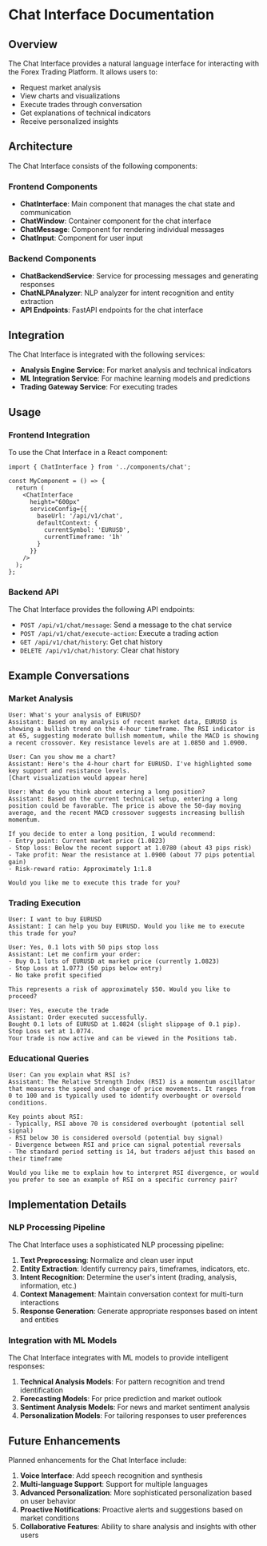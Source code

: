 # Chat Interface Documentation

## Overview

The Chat Interface provides a natural language interface for interacting with the Forex Trading Platform. It allows users to:

- Request market analysis
- View charts and visualizations
- Execute trades through conversation
- Get explanations of technical indicators
- Receive personalized insights

## Architecture

The Chat Interface consists of the following components:

### Frontend Components

- **ChatInterface**: Main component that manages the chat state and communication
- **ChatWindow**: Container component for the chat interface
- **ChatMessage**: Component for rendering individual messages
- **ChatInput**: Component for user input

### Backend Components

- **ChatBackendService**: Service for processing messages and generating responses
- **ChatNLPAnalyzer**: NLP analyzer for intent recognition and entity extraction
- **API Endpoints**: FastAPI endpoints for the chat interface

## Integration

The Chat Interface is integrated with the following services:

- **Analysis Engine Service**: For market analysis and technical indicators
- **ML Integration Service**: For machine learning models and predictions
- **Trading Gateway Service**: For executing trades

## Usage

### Frontend Integration

To use the Chat Interface in a React component:

```tsx
import { ChatInterface } from '../components/chat';

const MyComponent = () => {
  return (
    <ChatInterface
      height="600px"
      serviceConfig={{
        baseUrl: '/api/v1/chat',
        defaultContext: {
          currentSymbol: 'EURUSD',
          currentTimeframe: '1h'
        }
      }}
    />
  );
};
```

### Backend API

The Chat Interface provides the following API endpoints:

- `POST /api/v1/chat/message`: Send a message to the chat service
- `POST /api/v1/chat/execute-action`: Execute a trading action
- `GET /api/v1/chat/history`: Get chat history
- `DELETE /api/v1/chat/history`: Clear chat history

## Example Conversations

### Market Analysis

```
User: What's your analysis of EURUSD?
Assistant: Based on my analysis of recent market data, EURUSD is showing a bullish trend on the 4-hour timeframe. The RSI indicator is at 65, suggesting moderate bullish momentum, while the MACD is showing a recent crossover. Key resistance levels are at 1.0850 and 1.0900.

User: Can you show me a chart?
Assistant: Here's the 4-hour chart for EURUSD. I've highlighted some key support and resistance levels.
[Chart visualization would appear here]

User: What do you think about entering a long position?
Assistant: Based on the current technical setup, entering a long position could be favorable. The price is above the 50-day moving average, and the recent MACD crossover suggests increasing bullish momentum.

If you decide to enter a long position, I would recommend:
- Entry point: Current market price (1.0823)
- Stop loss: Below the recent support at 1.0780 (about 43 pips risk)
- Take profit: Near the resistance at 1.0900 (about 77 pips potential gain)
- Risk-reward ratio: Approximately 1:1.8

Would you like me to execute this trade for you?
```

### Trading Execution

```
User: I want to buy EURUSD
Assistant: I can help you buy EURUSD. Would you like me to execute this trade for you?

User: Yes, 0.1 lots with 50 pips stop loss
Assistant: Let me confirm your order:
- Buy 0.1 lots of EURUSD at market price (currently 1.0823)
- Stop Loss at 1.0773 (50 pips below entry)
- No take profit specified

This represents a risk of approximately $50. Would you like to proceed?

User: Yes, execute the trade
Assistant: Order executed successfully.
Bought 0.1 lots of EURUSD at 1.0824 (slight slippage of 0.1 pip).
Stop Loss set at 1.0774.
Your trade is now active and can be viewed in the Positions tab.
```

### Educational Queries

```
User: Can you explain what RSI is?
Assistant: The Relative Strength Index (RSI) is a momentum oscillator that measures the speed and change of price movements. It ranges from 0 to 100 and is typically used to identify overbought or oversold conditions.

Key points about RSI:
- Typically, RSI above 70 is considered overbought (potential sell signal)
- RSI below 30 is considered oversold (potential buy signal)
- Divergence between RSI and price can signal potential reversals
- The standard period setting is 14, but traders adjust this based on their timeframe

Would you like me to explain how to interpret RSI divergence, or would you prefer to see an example of RSI on a specific currency pair?
```

## Implementation Details

### NLP Processing Pipeline

The Chat Interface uses a sophisticated NLP processing pipeline:

1. **Text Preprocessing**: Normalize and clean user input
2. **Entity Extraction**: Identify currency pairs, timeframes, indicators, etc.
3. **Intent Recognition**: Determine the user's intent (trading, analysis, information, etc.)
4. **Context Management**: Maintain conversation context for multi-turn interactions
5. **Response Generation**: Generate appropriate responses based on intent and entities

### Integration with ML Models

The Chat Interface integrates with ML models to provide intelligent responses:

1. **Technical Analysis Models**: For pattern recognition and trend identification
2. **Forecasting Models**: For price prediction and market outlook
3. **Sentiment Analysis Models**: For news and market sentiment analysis
4. **Personalization Models**: For tailoring responses to user preferences

## Future Enhancements

Planned enhancements for the Chat Interface include:

1. **Voice Interface**: Add speech recognition and synthesis
2. **Multi-language Support**: Support for multiple languages
3. **Advanced Personalization**: More sophisticated personalization based on user behavior
4. **Proactive Notifications**: Proactive alerts and suggestions based on market conditions
5. **Collaborative Features**: Ability to share analysis and insights with other users

